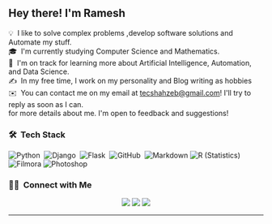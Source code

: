
<h2>Hey there! I'm Ramesh</h2>

<!-- ## 👋 &nbsp;Hey there! I'm Ramesh -->

💡 &nbsp;I like to solve complex problems ,develop software solutions and Automate my stuff.\
🎓 &nbsp;I'm currently studying Computer Science and Mathematics.\
🌱 &nbsp;I'm on track for learning more about Artificial Intelligence, Automation, and Data Science.\
✍️ &nbsp;In my free time, I work on my personality and Blog writing as hobbies\
✉️ &nbsp;You can contact me on my email at tecshahzeb@gmail.com! I'll try to reply as soon as I can.\
for more details about me. I'm open to feedback and suggestions!


### 🛠 &nbsp;Tech Stack
![Python](https://img.shields.io/badge/-Python-05122A?style=flat&logo=python)&nbsp;
![Django](https://img.shields.io/badge/-Django-05122A?style=flat&logo=django&logoColor=092E20)&nbsp;
![Flask](https://img.shields.io/badge/-Flask-05122A?style=flat&logo=flask)&nbsp;
![GitHub](https://img.shields.io/badge/-GitHub-05122A?style=flat&logo=github)&nbsp;
![Markdown](https://img.shields.io/badge/-Markdown-05122A?style=flat&logo=markdown)
![R (Statistics)](https://img.shields.io/badge/-R-05122A?style=flat&logo=R&logoColor=276DC3)
![Filmora](https://img.shields.io/badge/-Filmora%20X-05122A?style=flat&logo=Filmora%20x)
![Photoshop](https://img.shields.io/badge/-Photoshop-05122A?style=flat&logo=adobe-photoshop)&nbsp;


### 🤝🏻 &nbsp;Connect with Me
<p align="center">
<a href="lahorirameshnaik@gmail.com"><img src="https://img.shields.io/badge/-lahorirameshnaik@gmail.com-D14836?style=flat&logo=Gmail&logoColor=white"/></a>
<a href="https://www.linkedin.com/in/ramesh-lahori-a2799b200/"><img src="https://img.shields.io/badge/-Ramesh%20Naik%20-0077B5?style=flat&logo=Linkedin&logoColor=white"/></a>
<a href="https://www.facebook.com/people/R%C3%A2m%C3%A9sh-D-%C3%87%C3%AB%C3%B1t/100008861705507/"><img src="https://img.shields.io/badge/-@Ramesh-1877F2?style=flat&logo=Facebook&logoColor=white"/></a>

-----